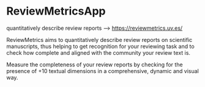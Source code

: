 # ReviewMetricsApp
quantitatively describe review reports --> https://reviewmetrics.uv.es/

ReviewMetrics aims to quantitatively describe review reports on scientific manuscripts, thus helping to get recognition for your reviewing task and to check how complete and aligned with the community your review text is.


Measure the completeness of your review reports by checking for the presence of +10 textual dimensions in a comprehensive, dynamic and visual way.

